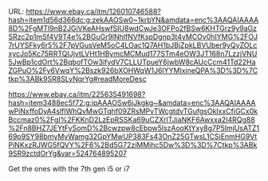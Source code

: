 URL: https://www.ebay.ca/itm/126010746588?hash=item1d56d366dc:g:zekAAOSw0~1krbYN&amdata=enc%3AAQAIAAAA8D%2FgMTI9nB2JGiVKeAHswfSIU8wdCwJe3OFPo2fBSw6KHTGrz9y9aGzSRzc2p1mSf4V9T4e%2BGuGr9lNhlfNVfKspDgnp3t4vMCOv0hIYMG%2FOJ7rUYSFky6r5%2F7pVGusVeM5oC4LOac1Q7AH1bJBjZpkLBVUber9yQyZOLcxycJo5Kc75RRTQIJjvtLVHt1HBymcMCMud177STm4eOW3JT168n7LzzjVNU5JwBp1cdOrt%2BqbofTOw3ifydV7CLLUTpueY6jwbW8cAUcCcm41Td22HaZGPuO%2Fy6VwqY%2Bszk926bXOHWqW1J6IYYMlxineQPA%3D%3D%7Ctkp%3ABk9SR8SLyNqrYg#readMoreDesc

https://www.ebay.ca/itm/225635491698?hash=item3488ec5f72:g:ipAAAOSw6jJkgkg~&amdata=enc%3AAQAIAAAAwPiNxffoDyA4slflWhQvMwGTqhf09ZRsMPvTWcgtdvTGufgsOkIxxCfiGCx0kBccmaz0%2FgI%2FKKnD2LzEpRSSKa69uCZXrlTJiaNKF6Awxxa2I4RQg88%2Fn8BHZ7JEYtFySomD%2Bcwzpw8cEbpw5lszAooKtYxy8g7P5ImjUsATZ169p9SY98bmyMyWamg32GpYMwUP383Fs43OnZ25GTwsL1CSjEnmHG9VtPiNKxzRJWG5fQVY%2F6%2Bd5G72ziMMihc5Dw%3D%3D%7Ctkp%3ABk9SR9zctdOrYg&var=524764895207

Get the ones with the 7th gen i5 or i7